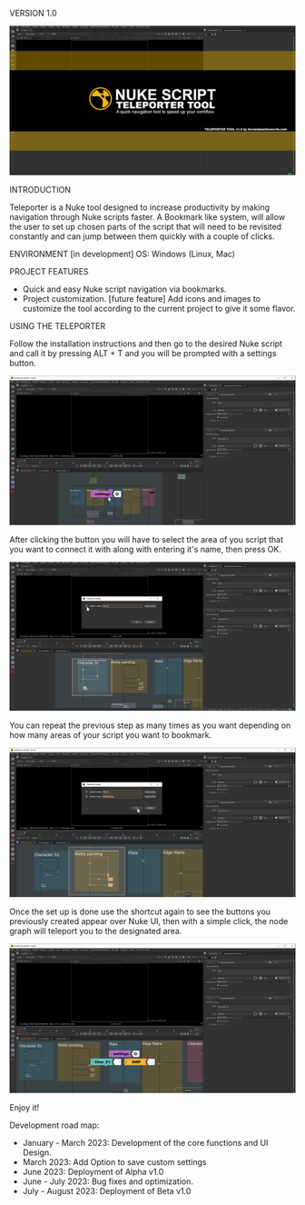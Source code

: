 VERSION 1.0 

![TOOL_1](02_style/images/tool_001.png)

INTRODUCTION

Teleporter is a Nuke tool designed to increase productivity by making navigation through Nuke scripts faster. 
A Bookmark like system, will allow the user to set up chosen parts of the script that will need to be revisited constantly and can jump between them quickly with a couple of clicks.


ENVIRONMENT [in development]
OS: Windows (Linux, Mac)

PROJECT FEATURES

- Quick and easy Nuke script navigation via bookmarks.
- Project customization. [future feature] Add icons and images to customize the tool according to the current project to give it some flavor.


USING THE TELEPORTER

Follow the installation instructions and then go to the desired Nuke script and call it by pressing ALT + T and you will be prompted with a settings button.

![TOOL_2](images/tool_002.png)

After clicking the button you will have to select the area of you script that you want to connect it with along with entering it's name, then press OK.

![TOOL_3](images/tool_003.png)

You can repeat the previous step as many times as you want depending on how many areas of your script you want to bookmark.

![TOOL_4](images/tool_004.png)

Once the set up is done use the shortcut again to see the buttons you previously created appear over Nuke UI, then with a simple click, the node graph will teleport you to the designated area.

![TOOL_5](images/tool_005.png)

Enjoy it!

Development road map:

- January - March 2023: Development of the core functions and UI Design.
- March 2023: Add Option to save custom settings
- June 2023: Deployment of Alpha v1.0
- June - July 2023: Bug fixes and optimization. 
- July - August 2023: Deployment of Beta v1.0




